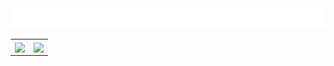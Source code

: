 <img src="images/welcome.svg">

<table>
    <tr>
        <th>
            <a>
                <img align="center" src="https://github-readme-stats.vercel.app/api/?username=yksen" />
            </a>
        </th>
        <th>
            <a>
                <img align="center" src="https://github-readme-stats.vercel.app/api/top-langs/?username=yksen" />
            </a>
        </th>
    </tr>
</table>